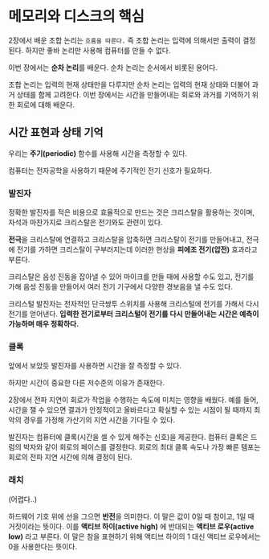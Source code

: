 # 메모리와 디스크의 핵심

2장에서 배운 조합 논리는 `흐름을 따른다.` 즉 조합 논리는 입력에 의해서만 출력이 결정된다. 하지만 좋바 논리만 사용해 컴퓨터를 만들 수 없다.

이번 장에서는 **순차 논리**를 배운다. 순차 논리는 순서에서 비롯된 용어다.

조합 논리는 입력의 현재 상태만을 다루지만 순차 논리는 입력의 현재 상태와 더불어 과거 상태를 함께 고려한다.
이번 장에서는 시간을 만들어내는 회로와 과거를 기억하기 위한 회로에 대해 배운다.

## 시간 표현과 상태 기억
우리는 **주기(periodic)** 함수를 사용해 시간을 측정할 수 있다.

컴퓨터는 전자공학을 사용하기 때문에 주기적인 전기 신호가 필요하다.

### 발진자
정확한 발진자를 적은 비용으로 효율적으로 만드는 것은 크리스탈을 활용하는 것이며, 자석과 마찬가지로 크리스탈은 전기와도 관련이 있다.

**전극**을 크리스탈에 연결하고 크리스탈을 압축하면 크리스탈이 전기를 만들어내고, 전극에 전기를 가하면 크리스탈이 구부러지는데 이러한 현상을 **피에조 전기(압전)** 효과라고 부른다.

크리스탈은 음성 진동을 잡아낼 수 있어 마이크를 만들 때에 사용할 수도 있고, 전기를 가해 음성 진동을 만들어서 여러 전기 기구에서 다양한 경보음을 낼 수도 있다.

크리스털 발진자는 전자적인 단극쌍투 스위치를 사용해 크리스털에 전기를 가해서 다시 전기를 얻어낸다.
**입력한 전기로부터 크리스털이 전기를 다시 만들어내는 시간은 예측이 가능하며 매우 정확하다.**

### 클록
앞에서 보았듯 발진자를 사용하면 시간을 잘 측정할 수 있다.

하지만 시간이 중요한 다른 저수준의 이유가 존재한다.

2장에서 전파 지연이 회로가 작업을 수행하는 속도에 미치는 영향을 배웠다. 
예를 들어, 시간을 잴 수 있으면 결과가 안정적이고 올바르다고 확실할 수 있는 시점이 될 때까지 최악의 경우를 가정해 가산기의 지연 시간을 기다릴 수 있다.

발진자는 컴퓨터에 클록(시간을 셀 수 있게 해주는 신호)을 제공한다. 컴퓨터 클록은 드럼의 박자와 같이 회로의 페이스를 결정한다. 
회로의 최대 클록 속도나 가장 빠른 템포는 회로의 전파 지연 시간에 의해 결정이 된다.

### 래치
(어렵다..)

하드웨어 기호 위에 선을 그으면 **반전**을 의미한다.
이 말은 값이 0일 때 참이고, 1일 때 거짓이라는 뜻이다.
이를 **액티브 하이(active high)** 에 반대되는 **액티브 로우(active low)** 라고 부른다.
이 말은 참을 표현하기 위해 액티브 하이의 1 대신 액티브 로우에서는 0을 사용한다는 뜻이다.

